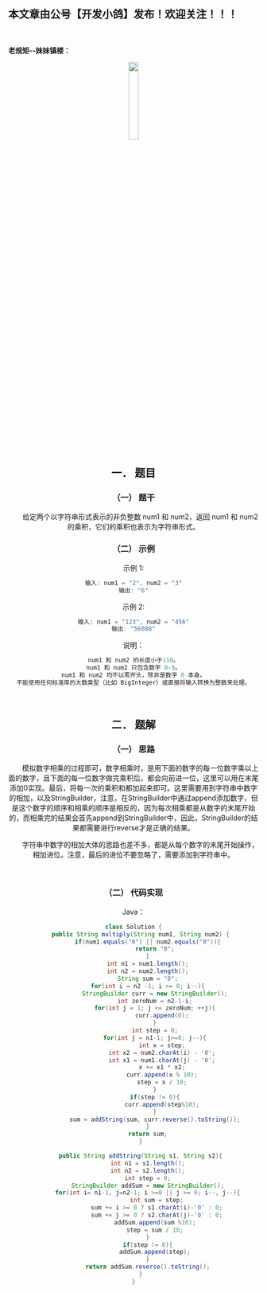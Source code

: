 ﻿## 本文章由公号【开发小鸽】发布！欢迎关注！！！
<br>

**老规矩--妹妹镇楼：**
<center>
<img src="https://img-blog.csdnimg.cn/20200721223424816.JPG"   width="20%">

## 一．	题目
### （一）	题干
&nbsp;  &nbsp;  &nbsp;  &nbsp;给定两个以字符串形式表示的非负整数 num1 和 num2，返回 num1 和 num2 的乘积，它们的乘积也表示为字符串形式。
<br>


### （二）	示例

示例 1:

```cpp
输入: num1 = "2", num2 = "3"
输出: "6"
```

示例 2:

```cpp
输入: num1 = "123", num2 = "456"
输出: "56088"
```

说明：

```cpp
num1 和 num2 的长度小于110。
num1 和 num2 只包含数字 0-9。
num1 和 num2 均不以零开头，除非是数字 0 本身。
不能使用任何标准库的大数类型（比如 BigInteger）或直接将输入转换为整数来处理。
```

<br>



## 二．	题解
### （一）	思路
&nbsp;  &nbsp;  &nbsp;  &nbsp;模拟数字相乘的过程即可，数字相乘时，是用下面的数字的每一位数字乘以上面的数字，且下面的每一位数字做完乘积后，都会向前进一位，这里可以用在末尾添加0实现。最后，将每一次的乘积和都加起来即可。这里需要用到字符串中数字的相加，以及StringBuilder，注意，在StringBuilder中通过append添加数字，但是这个数字的顺序和相乘的顺序是相反的，因为每次相乘都是从数字的末尾开始的，而相乘完的结果会首先append到StringBuilder中，因此，StringBuilder的结果都需要进行reverse才是正确的结果。

&nbsp;  &nbsp;  &nbsp;  &nbsp;字符串中数字的相加大体的思路也差不多，都是从每个数字的末尾开始操作，相加进位。注意，最后的进位不要忽略了，需要添加到字符串中。

<br>


### （二）	代码实现

Java：

```java
class Solution {
    public String multiply(String num1, String num2) {
        if(num1.equals("0") || num2.equals("0")){
            return "0";
        }
        int n1 = num1.length();
        int n2 = num2.length();
        String sum = "0";
        for(int i = n2 -1; i >= 0; i--){
            StringBuilder curr = new StringBuilder();
            int zeroNum = n2-1-i;
            for(int j = 1; j <= zeroNum; ++j){
                curr.append(0);
            }
            int step = 0;
            for(int j = n1-1; j>=0; j--){
                int x = step;
                int x2 = num2.charAt(i) - '0';
                int x1 = num1.charAt(j) - '0';
                x += x1 * x2;
                curr.append(x % 10);
                step = x / 10;
            }
            if(step != 0){
                curr.append(step%10);
            }
            sum = addString(sum, curr.reverse().toString());
        }
        return sum;
    }

    public String addString(String s1, String s2){
        int n1 = s1.length();
        int n2 = s2.length();
        int step = 0;
        StringBuilder addSum = new StringBuilder();
        for(int i= n1-1, j=n2-1; i >=0 || j >= 0; i--, j--){
             int sum = step;
             sum += i >= 0 ? s1.charAt(i)-'0' : 0;
             sum += j >= 0 ? s2.charAt(j)-'0' : 0;
            addSum.append(sum %10);
            step = sum / 10;
        }
        if(step != 0){
            addSum.append(step);
        }
        return addSum.reverse().toString();
    }
}
```


